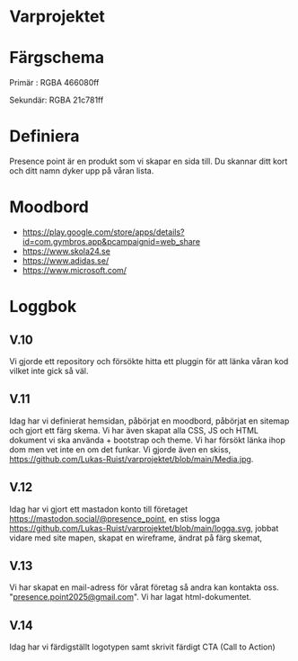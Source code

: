 # Varprojektet
# Färgschema
Primär  : RGBA 466080ff

Sekundär: RGBA 21c781ff
# Definiera
Presence point är en produkt som vi skapar en sida till. Du skannar ditt kort och ditt namn dyker upp på våran lista.
# Moodbord 
* https://play.google.com/store/apps/details?id=com.gymbros.app&pcampaignid=web_share
* https://www.skola24.se
* https://www.adidas.se/
* https://www.microsoft.com/
# Loggbok
## V.10
Vi gjorde ett repository och försökte hitta ett pluggin för att länka våran kod vilket inte gick så väl.
## V.11
Idag har vi definierat hemsidan, påbörjat en moodbord, påbörjat en sitemap och gjort ett färg skema. Vi har även skapat alla CSS, JS och HTML dokument vi ska använda + bootstrap och theme. Vi har försökt länka ihop dom men vet inte en om det funkar. Vi gjorde även en skiss, https://github.com/Lukas-Ruist/varprojektet/blob/main/Media.jpg.
## V.12
Idag har vi gjort ett mastadon konto till företaget https://mastodon.social/@presence_point,
en stiss logga https://github.com/Lukas-Ruist/varprojektet/blob/main/logga.svg,
jobbat vidare med site mapen,
skapat en wireframe,
ändrat på färg skemat,
## V.13
Vi har skapat en mail-adress för vårat företag så andra kan kontakta oss. "presence.point2025@gmail.com". Vi har lagat html-dokumentet.
## V.14
Idag har vi färdigställt logotypen samt skrivit färdigt CTA (Call to Action)
